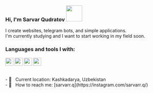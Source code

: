 ### Hi, I'm Sarvar Qudratov <img src="https://media1.giphy.com/media/SwZBtqe4yvEWP7q07X/200.webp?cid=790b76116u2xntaxwkez0tozr7wlw16v5c1st4l6k850l9i6&ep=v1_stickers_search&rid=200.webp&ct=s" width="50px">

I create websites, telegram bots, and simple applications. <br />
I'm currently studying and I want to start working in my field soon.

### Languages and tools I with:

<code><img src="https://i.pinimg.com/originals/82/a2/18/82a2188c985ce75402ae44fc43fe7e5e.png" height=25></code>
<code><img src="https://w7.pngwing.com/pngs/384/848/png-transparent-mysql-php-database-javascript-ajax-carnifex-blue-text-logo.png" height=25></code>
<code><img src="https://docs.aiogram.dev/en/v2.25.1/_static/logo.png" height=25></code>
<code><img src="https://www.djangoproject.com/m/img/logos/django-logo-positive.png" height=25></code>

<br />
- 📍 &nbsp; Current location: Kashkadarya, Uzbekistan <br />
- 🔗 &nbsp; How to reach me: [sarvarr.q](https://instagram.com/sarvarr.q/)
